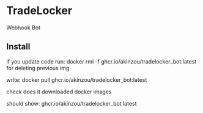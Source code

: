 # TradeLocker
Webhook Bot

## Install

if you update code run:
docker rmi -f ghcr.io/akinzou/tradelocker_bot:latest
for deleting previous img

write:
docker pull ghcr.io/akinzou/tradelocker_bot:latest

check does it downloaded
docker images

should show:
ghcr.io/akinzou/tradelocker_bot   latest

